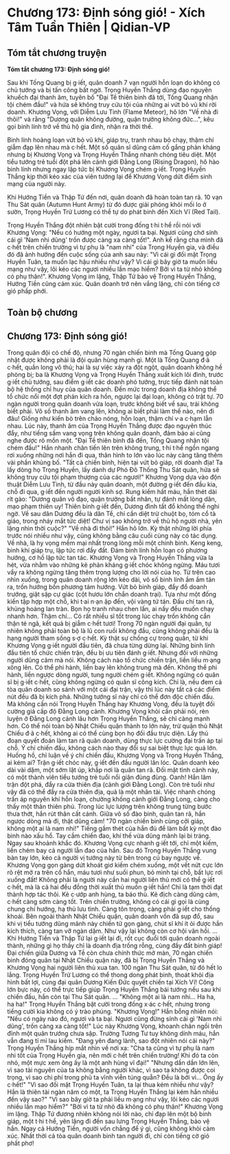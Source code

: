 # Chương 173: Định sóng gió! - Xích Tâm Tuần Thiên | Qidian-VP

## Tóm tắt chương truyện

**Tóm tắt chương 173: Định sóng gió!**

Sau khi Tống Quang bị g·iết, quân doanh 7 vạn người hỗn loạn do không có chủ tướng và bị tấn công bất ngờ. Trọng Huyền Thắng dùng đạo nguyên khuếch đại thanh âm, tuyên bố "Đại Tề thiên binh đã tới, Tống Quang nhận tội chém đầu!" và hứa sẽ không truy cứu tội của những ai vứt bỏ vũ khí rời doanh. Khương Vọng, với Diễm Lưu Tinh (Flame Meteor), hô lớn "Về nhà đi thôi!" và rằng "Dương quân không đường, quận trưởng không đức...", kêu gọi binh lính trở về thủ hộ gia đình, nhận ra thời thế.

Binh lính hoảng loạn vứt bỏ vũ khí, giáp trụ, tranh nhau bỏ chạy, thậm chí giẫm đạp lên nhau mà c·hết. Một số quân sĩ dũng cảm cố gắng phản kháng nhưng bị Khương Vọng và Trọng Huyền Thắng nhanh chóng tiêu diệt. Một tiểu tướng trẻ tuổi đột phá lên cảnh giới Đằng Long (Rising Dragon), hô hào binh lính nhưng ngay lập tức bị Khương Vọng chém g·iết. Trọng Huyền Thắng kịp thời kéo xác của viên tướng lại để Khương Vọng dứt điểm sinh mạng của người này.

Khi Hướng Tiền và Thập Tứ đến nơi, quân doanh đã hoàn toàn tan rã. 10 vạn Thu Sát quân (Autumn Hunt Army) từ đó được giải phóng khỏi mối lo ở sườn, Trọng Huyền Trử Lương có thể tự do phát binh đến Xích Vĩ (Red Tail).

Trọng Huyền Thắng đột nhiên bật cười trong đống t·hi t·hể rồi nói với Khương Vọng: "Nếu có hướng một ngày, ngươi ta bại. Ngươi cũng chớ sính cái gì 'Nam nhi dũng' trốn được càng xa càng tốt!". Anh kể rằng cha mình đã c·hết trên chiến trường vì tự phụ là "nam nhi" của Trọng Huyền gia, và điều đó đã ảnh hưởng đến cuộc sống của anh sau này: "Vì cái gì đối mặt Trọng Huyền Tuân, ta muốn lạc hậu nhiều như vậy? Vì cái gì bây giờ ta muốn liều mạng như vậy, lôi kéo các ngươi nhiều lần mạo hiểm? Bởi vì ta từ nhỏ không có phụ thân!". Khương Vọng im lặng, Thập Tứ bảo vệ Trọng Huyền Thắng, Hướng Tiền cũng cảm xúc. Quân doanh trở nên vắng lặng, chỉ còn tiếng cờ gió phấp phới.

## Toàn bộ chương

## Chương 173: Định sóng gió!

Trong quân đội có chế độ, nhưng 70 ngàn chiến binh mà Tống Quang góp nhặt được không phải là đội quân hùng mạnh gì.
Một là Tống Quang đ·ã c·hết, quần long vô thủ; hai là sự việc xảy ra đột ngột, quân doanh không hề phòng bị; ba là Khương Vọng và Trọng Huyền Thắng xuất kích lôi đình, trước g·iết chủ tướng, sau điểm g·iết các doanh phó tướng, trực tiếp đánh nát toàn bộ hệ thống chỉ huy của quân doanh.
Đến mức trong doanh địa không thể tổ chức nổi một đợt phản kích ra hồn, ngược lại đại loạn, không có trật tự.
70 ngàn người trong quân doanh vừa loạn, trước không biết về sau, trái không biết phải. Vô số thanh âm vang lên, không ai biết phải làm thế nào, nên đi đâu!
Giống như kiến bò trên chảo nóng, hỗn loạn, thậm chí v·a c·hạm lẫn nhau.
Lúc này, thanh âm của Trọng Huyền Thắng được đạo nguyên thúc đẩy, như tiếng sấm vang vọng trên không quân doanh, đảm bảo ai cũng nghe được rõ mồn một.
"Đại Tề thiên binh đã đến, Tống Quang nhận tội chém đầu!"
Hắn nhanh chân tiến lên trên không trung, t·hi t·hể ngổn ngang rơi xuống những nơi hắn đi qua, thân hình to lớn vào lúc này càng tăng thêm vài phần khủng bố.
"Tất cả chiến binh, hiện tại vứt bỏ giáp, rời doanh địa! Ta lấy dòng họ Trọng Huyền, lấy danh dự Phó Đô Thống Thu Sát quân, hứa sẽ không truy cứu tội phạm thượng của các ngươi!"
Khương Vọng dựa vào độn thuật Diễm Lưu Tinh, từ đầu này quân doanh, một đường g·iết đến đầu kia, chỗ đi qua, g·iết đến người người kinh sợ.
Rung kiếm hất máu, hắn thét dài rít gào: "Dương quân vô đạo, quận trưởng bất nhân, tự đánh mất lòng dân, mạo phạm thiên uy! Thiên binh g·iết đến, Dương đình tất đổ không thể nghi ngờ. Về sau dân Dương đều là dân Tề, chỉ cần diệt trừ chuột bọ, tóm cổ tà giáo, trong nháy mắt tức diệt! Chư vị sao không trở về thủ hộ người nhà, yên lặng nhìn thời cuộc?"
"Về nhà đi thôi!" Hắn hô lớn.
Kỳ thật những lời phía trước nói nhiều như vậy, cũng không bằng câu cuối cùng này có tác dụng.
Về nhà, là hy vọng mềm mại nhất trong lòng mỗi một chinh binh.
Keng keng, binh khí giáp trụ, lập tức rơi đầy đất.
Đám binh lính hỗn loạn có phương hướng, cơ hồ lập tức tan tác.
Khương Vọng và Trọng Huyền Thắng vừa la hét, vừa nhằm vào những kẻ phản kháng g·iết chóc không ngừng.
Máu tươi vẩy ra không ngừng tăng thêm trọng lượng cho lời nói của họ.
Từ trên cao nhìn xuống, trong quân doanh rộng lớn kéo dài, vô số binh lính ầm ầm tản ra, trốn hướng bốn phương tám hướng.
Vứt bỏ binh giáp, đẩy đổ doanh trướng, giật sập cự giác (cột hươu lớn chắn doanh trại).
Tựa như một đống kiến tập hợp một chỗ, khi t·ai n·ạn ập đến, vội vàng tứ tán.
Đấu chí tan rã, khủng hoảng lan tràn.
Bọn họ tranh nhau chen lấn, ai nấy đều muốn chạy nhanh hơn.
Thậm chí... Có rất nhiều sĩ tốt trong lúc chạy trốn không cẩn thận té ngã, kết quả bị giẫm c·hết tươi!
Trong 70 ngàn người đại quân, tự nhiên không phải toàn bộ là lũ con ruồi không đầu, cũng không phải đều là hạng người tham sống s·ợ c·hết. Kỳ thật sự chống cự trong quân, từ khi Khương Vọng g·iết người đầu tiên, đã chưa từng dừng lại.
Những binh lính đầu tiên tổ chức chiến trận, đều bị ưu tiên đánh g·iết.
Nhưng đối với những người dũng cảm mà nói.
Không cách nào tổ chức chiến trận, liền liều m·ạng xông lên.
Có thể phi hành, liền bay lên không trung mà đến.
Không thể phi hành, liền ngược dòng người, tung người chém g·iết.
Không ngừng có quân sĩ bị g·iết c·hết, cũng không ngừng có quân sĩ công kích.
Chỉ là, nếu đem cả tòa quân doanh so sánh với một cái đại trận, vậy thì lúc này tất cả các điểm nút đều đã bị kích phá. Những tướng sĩ này chỉ có thể đơn độc chiến đấu.
Mà không cần nói Trọng Huyền Thắng hay Khương Vọng, đều là tuyệt đối cường giả cấp độ Đằng Long cảnh. Khương Vọng khỏi cần phải nói, rèn luyện ở Đằng Long cảnh lâu hơn Trọng Huyền Thắng, sẽ chỉ càng mạnh hơn.
Có thể nói toàn bộ Nhật Chiếu quận thành to lớn này, trừ quận thủ Nhật Chiếu đ·ã c·hết, không ai có thể cùng bọn họ đối đầu trực diện.
Lấy thủ đoạn quyết đoán làm tan rã quân doanh, dùng thực lực cường đại trấn áp tại chỗ.
Ý chí chiến đấu, không cách nào thay đổi sự sai biệt thực lực quá lớn.
Huống hồ, chỉ luận về ý chí chiến đấu, Khương Vọng và Trọng Huyền Thắng, ai kém ai?
Trận g·iết chóc này, g·iết đến đầu người lăn lóc.
Quân doanh kéo dài vài dặm, một sớm lật úp, khắp nơi là quân tan rã.
Đối mặt tình cảnh này, có một thành viên tiểu tướng trẻ tuổi nổi giận đùng đùng.
Oanh!
Hắn lâm trận đột phá, đẩy ra cửa thiên địa (cảnh giới Đằng Long).
Còn trẻ tuổi như vậy đã có thể đẩy ra cửa thiên địa, quả là một nhân tài.
Việc nhanh chóng trấn áp nguyên khí hỗn loạn, chưởng khống cảnh giới Đằng Long, càng cho thấy một thân thiên phú.
Trong lúc lực lượng trên không trung từng bước thưa thớt, hắn rút thân cất cánh.
Giữa vô số đào binh, quân tan rã, hắn ngược dòng mà đi, thật dũng cảm!
"70 ngàn chiến binh cùng cởi giáp, không một ai là nam nhi!"
Tiếng gầm thét của hắn đủ để làm bất kỳ một đào binh nào xấu hổ.
Tay cầm chiến đao, khí thế vừa dũng mãnh lại bi tráng.
Ngay sau khoảnh khắc đó.
Khương Vọng cực nhanh g·iết tới, chỉ một kiếm, liền chém bay cả người lẫn đao của hắn.
Sau đó Trọng Huyền Thắng vung bàn tay lớn, kéo cả người vị tướng này từ bên trong cú bay ngược về.
Khương Vọng gọn gàng dứt khoát giơ kiếm chém xuống, một vết nứt cực lớn rõ rệt mở ra trên cổ hắn, máu tươi như suối phun, bỏ mình tại chỗ, bất lực rơi xuống đất!
Không phải là người này cần hai người liên thủ mới có thể g·iết c·hết, mà là cả hai đều đồng thời xuất thủ muốn g·iết hắn!
Chỉ là tạm thời đạt thành hợp tác thôi.
Kẻ c·ướp anh hùng, ta báo thù.
Kẻ địch càng dũng cảm, c·hết càng sớm càng tốt.
Trên chiến trường, không có cái gì gọi là cùng chung chí hướng, hạ thủ lưu tình. Càng tôn trọng, càng phải g·iết cho thống khoái.
Bên ngoài thành Nhật Chiếu quận, quân doanh vốn đã sụp đổ, sau khi vị tiểu tướng dũng mãnh này chiến tử gọn gàng, chút sĩ khí ít ỏi được hắn kích thích, càng tan vỡ ngàn dặm.
Như vậy lại không còn cơ hội vãn hồi.
...
Khi Hướng Tiền và Thập Tứ lại g·iết lại đi, rốt cục đuổi tới quân doanh ngoài thành, những gì họ thấy chỉ là doanh địa trống rỗng, cùng đầy đất binh giáp!
Đại chiến giữa Dương và Tề còn chưa chính thức mở màn, 70 ngàn chiến binh đóng quân tại Nhật Chiếu quận này, đã bị Trọng Huyền Thắng và Khương Vọng hai người liên thủ xua tan.
100 ngàn Thu Sát quân, từ đó hết lo lắng.
Trọng Huyền Trử Lương có thể thong dong phát binh, thoát khỏi địa hình bất lợi, cùng đại quân Dương Kiến Đức quyết chiến tại Xích Vĩ!
Công lớn bực này, có thể trực tiếp giúp Trọng Huyền Thắng bái tướng nếu sau khi chiến đấu, hắn còn tại Thu Sát quân.
...
"Không một ai là nam nhi... Ha ha, ha ha!"
Trọng Huyền Thắng bật cười trong đống x·ác c·hết, nhưng trong tiếng cười kia không có ý trào phúng.
"Khương Vọng!" Hắn bỗng nhiên nói: "Nếu có ngày nào đó, ngươi và ta bại. Ngươi cũng đừng sính cái gì 'Nam nhi dũng', trốn càng xa càng tốt!"
Lúc này Khương Vọng, khoanh chân ngồi trên đỉnh một quân trướng chưa sập.
Trường Tương Tư tuy không dính máu, hắn vẫn đang tỉ mỉ lau kiếm.
"Đang yên đang lành, sao đột nhiên nói cái này?"
Trọng Huyền Thắng híp mắt nhìn về nơi xa: "Cha ta cũng vì tự phụ là nam nhi tốt của Trọng Huyền gia, nên mới c·hết trên chiến trường! Khi đó ta còn nhỏ, một mực xem ông ấy là một anh hùng vĩ đại!"
"Nhưng dần dần lớn lên, vì sao tài nguyên của ta không bằng người khác, vì sao ta không được coi trọng, vì sao chi phí trong phủ ta vĩnh viễn túng quẫn? Đều là bởi vì... Ông ấy c·hết!"
"Vì sao đối mặt Trọng Huyền Tuân, ta lại thua kém nhiều như vậy? Hắn là thiên tài ngàn năm có một, ta Trọng Huyền Thắng lại kém hắn nhiều đến vậy sao?"
"Vì sao bây giờ ta phải liều m·ạng như vậy, lôi kéo các ngươi nhiều lần mạo hiểm?"
"Bởi vì ta từ nhỏ đã không có phụ thân!"
Khương Vọng im lặng.
Thập Tứ đương nhiên không nói lời nào, chỉ đạp lên một bộ binh giáp, một t·hi t·hể, yên lặng đi đến sau lưng Trọng Huyền Thắng, bảo vệ hắn.
Ngay cả Hướng Tiền, người vốn chẳng để ý gì, cũng không khỏi cảm xúc.
Nhất thời cả tòa quân doanh binh tan người đi, chỉ còn tiếng cờ gió phất phơ!